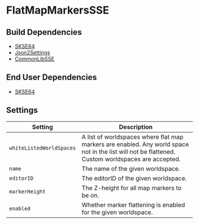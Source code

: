 # FlatMapMarkersSSE

## Build Dependencies
* [SKSE64](https://skse.silverlock.org/)
* [Json2Settings](https://github.com/SniffleMan/Json2Settings)
* [CommonLibSSE](https://github.com/SniffleMan/CommonLibSSE)

## End User Dependencies
* [SKSE64](https://skse.silverlock.org/)

## Settings
Setting | Description
--- | ---
`whiteListedWorldSpaces` | A list of worldspaces where flat map markers are enabled. Any world space not in the list will not be flattened. Custom worldspaces are accepted.
`name` | The name of the given worldspace.
`editorID` | The editorID of the given worldspace.
`markerHeight` | The Z-height for all map markers to be on.
`enabled` | Whether marker flattening is enabled for the given worldspace.